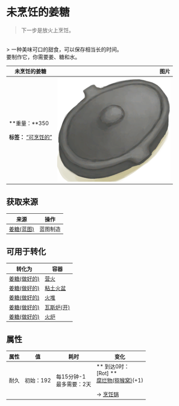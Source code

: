 # 未烹饪的姜糖  
> 下一步是放火上烹饪。  
<br>  
> 一种美味可口的甜食，可以保存相当长的时间。<br>要制作它，你需要姜、糖和水。  
  
  未烹饪的姜糖  |   图片   
 ----  |  ----:   
 **重量：**350<br><br>**标签：**	[“可烹饪的”](tag_Cookable.md)  |  <img decoding="async" src="Sprite/CookingPotClosed.png" href="a.md" style="max-width:300px;max-height:300px;">   
  
## 获取来源  
来源  |  操作  
----  |  ----  
[姜糖(蓝图)](Bp_CandiedGinger.md)  |  蓝图制造  
## 可用于转化  
转化为  |  容器  
----  |  ----  
[姜糖(做好的)](CandiedGingerCooked.md)  |  [营火](Campfire.md)  
[姜糖(做好的)](CandiedGingerCooked.md)  |  [粘土火盆](ClayFirePit.md)  
[姜糖(做好的)](CandiedGingerCooked.md)  |  [火堆](Fire.md)  
[姜糖(做好的)](CandiedGingerCooked.md)  |  [瓦斯炉(开)](GasCookerOn.md)  
[姜糖(做好的)](CandiedGingerCooked.md)  |  [火炉](Stove.md)  
## 属性   
属性  |  值  |  耗时  |  变化  
----  |  ----  |  ----  |  ----  
耐久  |  初始：192  |  每15分钟-1<br>最多需要：2天  |  ** 到达0时： **<br>** [Rot] **<br>  [腐烂物(猕猴窝)](RottenRemains.md)(+1)<br><br>→ [烹饪锅](CookingPot.md)  
